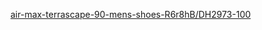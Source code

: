 [air-max-terrascape-90-mens-shoes-R6r8hB/DH2973-100](https://www.nike.com/t/air-max-terrascape-90-mens-shoes-R6r8hB/DH2973-100)

